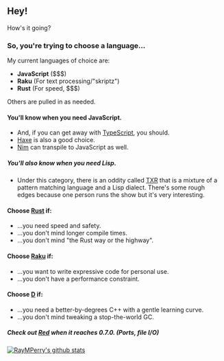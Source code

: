 ## Hey!

How's it going?

### So, you're trying to choose a language...

My current languages of choice are:
* **JavaScript** ($$$)
* **Raku** (For text processing/"skriptz")
* **Rust** (For speed, $$$)

Others are pulled in as needed.

#### You'll know when you need JavaScript.
* And, if you can get away with [TypeScript](https://www.typescript-lang.org/index.html), you should.
* [Haxe](https://haxe.org) is also a good choice.
* [Nim](https://nim-lang.org) can transpile to JavaScript as well.

##### You'll also know when you need Lisp.
* Under this category, there is an oddity called [TXR](https://www.nongnu.org/txr/) that is a 
  mixture of a pattern matching language and a Lisp dialect. There's some rough edges because
  one person runs the show but it's very interesting.

#### Choose [Rust](https://rust-lang.org) if:
* ...you need speed and safety.
* ...you don't mind longer compile times.
* ...you don't mind "the Rust way or the highway".

#### Choose [Raku](https://raku.org) if:
* ...you want to write expressive code for personal use.
* ...you don't have a performance constraint.

#### Choose [D](https://dlang.org) if:
* ...you need a better-by-degrees C++ with a gentle learning curve.
* ...you don't mind tweaking a stop-the-world GC.

##### Check out [Red](http://red-lang.org) when it reaches 0.7.0. (Ports, file I/O)

[![RayMPerry's github stats](https://github-readme-stats.vercel.app/api?username=RayMPerry)](https://github.com/anuraghazra/github-readme-stats)

